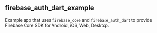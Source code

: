 ## firebase_auth_dart_example

Example app that uses `firebase_core` and `firebase_auth_dart` to provide Firebase Core SDK for Android, iOS, Web, Desktop.